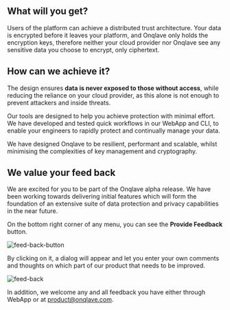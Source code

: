

## **What will you get?**

Users of the platform can achieve a distributed trust architecture. Your data is encrypted before it leaves your platform, and Onqlave only holds the encryption keys, therefore neither your cloud provider nor Onqlave see any sensitive data you choose to encrypt, only ciphertext. 

## **How can we achieve it?**
The design ensures **data is never exposed to those without access**, while reducing the reliance on your cloud provider, as this alone is not enough to prevent attackers and inside threats.

Our tools are designed to help you achieve protection with minimal effort. We have developed  and tested quick workflows in our WebApp and CLI, to enable your engineers to rapidly protect and continually manage your data.

We have designed Onqlave to be resilient, performant and scalable, whilst minimising the complexities of key management and cryptography. 

## **We value your feed back**
We are excited for you to be part of the Onqlave alpha release. We have been working towards delivering initial features which will form the foundation of an extensive suite of data protection and privacy capabilities in the near future. 

On the bottom right corner of any menu, you can see the **Provide Feedback** button.

![feed-back-button](https://t36712295.p.clickup-attachments.com/t36712295/4b980f10-3dd7-44b7-b459-0deab3b0b67c/arx-2.png)

By clicking on it, a dialog will appear and let you enter your own comments and thoughts on which part of our product that needs to be improved.

![feed-back](https://t36712295.p.clickup-attachments.com/t36712295/ed68b79f-6140-4023-bc25-dcb3914791ed/image.png)

In addition, we welcome any and all feedback you have either through WebApp or at <product@onqlave.com>.